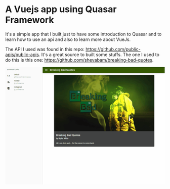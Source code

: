 # A Vuejs app using Quasar Framework

It's a simple app that I built just to have some introduction to Quasar and to learn how to use an api and also to learn more about VueJs.

The API I used was found in this repo: https://github.com/public-apis/public-apis. It's a great source to built some stuffs. 
The one I used to do this is this one: https://github.com/shevabam/breaking-bad-quotes.


<img src="/images/bb-quotes.gif">
